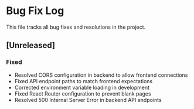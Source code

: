 # Bug Fix Log

This file tracks all bug fixes and resolutions in the project.

## [Unreleased]

### Fixed
- Resolved CORS configuration in backend to allow frontend connections
- Fixed API endpoint paths to match frontend expectations
- Corrected environment variable loading in development
- Fixed React Router configuration to prevent blank pages
- Resolved 500 Internal Server Error in backend API endpoints
